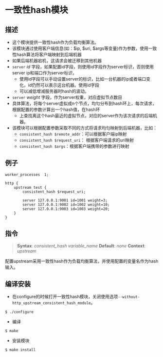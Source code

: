 # 一致性hash模块

## 描述

*   这个模块提供一致性hash作为负载均衡算法。
*   该模块通过使用客户端信息(如：$ip, $uri, $args等变量)作为参数，使用一致性hash算法将客户端映射到后端机器
*   如果后端机器宕机，这请求会被迁移到其他机器
*   `server` _id_ 字段，如果配置id字段，则使用id字段作为server标识，否则使用server ip和端口作为server标识，
    *   使用id字段可以手动设置server的标识，比如一台机器的ip或者端口变化，id仍然可以表示这台机器。使用id字段
    *   可以减低增减服务器时hash的波动。
*   `server` _weight_ 字段，作为server权重，对应虚拟节点数目
*   具体算法，将每个server虚拟成n个节点，均匀分布到hash环上，每次请求，根据配置的参数计算出一个hash值，在hash环
    *   上查找离这个hash最近的虚拟节点，对应的server作为该次请求的后端机器。
*   该模块可以根据配置参数采取不同的方式将请求均匀映射到后端机器，比如：
    *   `consistent_hash $remote_addr`：可以根据客户端ip映射
    *   `consistent_hash $request_uri`： 根据客户端请求的uri映射
    *   `consistent_hash $args`：根据客户端携带的参数进行映射

## 例子

```
worker_processes  1;

http {
    upstream test {
        consistent_hash $request_uri;
        
        server 127.0.0.1:9001 id=1001 weight=3;
        server 127.0.0.1:9002 id=1002 weight=10;
        server 127.0.0.1:9003 id=1003 weight=20;
    }
}
```

## 指令

> **Syntax**: _consistent_hash variable_name_
> **Default**: _none_
> **Context**: _upstream_

配置upstream采用一致性hash作为负载均衡算法，并使用配置的变量名作为hash输入。


## 编译安装

*   在configure的时候打开一致性hash模块，关闭使用选项`--without-http_upstream_consistent_hash_module`。

```
$ ./configure
```

*   编译

```
$ make
```

*   安装模块

```
$ make install
```
